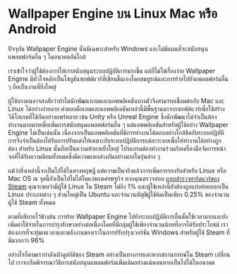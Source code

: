 # Wallpaper Engine บน Linux Mac หรือ Android

ปัจจุบัน Wallpaper Engine นั้นมีเฉพาะสำหรับ Windows และไม่มีแผนที่จะสนับสนุนแพลตฟอร์มอื่น ๆ ในอนาคตอันใกล้

เราเข้าใจว่าผู้ใช้ต้องการให้เราสนับสนุนระบบปฏิบัติการมากขึ้น แต่ก็ไม่ใช่เรื่องง่าย Wallpaper Engine มีหัวใจหลักเป็นโซลูชันซอฟต์แวร์ที่เขียนขึ้นเองโดยสมบูรณ์และการย้ายไปยังแพลตฟอร์มอื่น ๆ ถือเป็นงานที่ยิ่งใหญ่

ผู้ใช้บางคนอาจสงสัยว่าทำไมนักพัฒนาเกมและแอพพลิเคชันบางตัวจึงสามารถเชื่อมต่อกับ Mac และ Linux ได้อย่างง่ายดาย คำตอบคือเกมและแอพพลิเคชันเหล่านี้มีพื้นฐานมาจากซอฟต์แวร์เพื่อใช้สร้างวิดีโอเกมที่ใช้กันอย่างแพร่หลาย เช่น Unity หรือ Unreal Engine ซึ่งนักพัฒนาไม่จำเป็นต้องทำงานมากมายเพื่อเพิ่มการสนับสนุนแพลตฟอร์มอื่น ๆ แต่แอพพลิเคชันสำหรับผู้ใช้อย่าง Wallpaper Engine ไม่เป็นเช่นนั้น เนื่องจากเป็นแอพพลิเคชันที่มีการทำงานโต้ตอบอย่างใกล้ชิดกับระบบปฏิบัติการจึงจำเป็นต้องได้รับการปรับแต่งให้เหมาะกับระบบปฏิบัติการแต่ละระบบเพื่อให้ทำงานได้อย่างถูกต้อง สำหรับ Linux นั้นถือเป็นความท้าทายยิ่งใหญ่ โปรแกรมต้องทำงานร่วมกับเครื่องมือจัดการหน้าจอที่ได้รับความนิยมทั้งหมดซึ่งมีความแตกต่างกันอย่างมากในรุ่นต่าง ๆ

แม้ว่าสิ่งเหล่านี้จะเป็นไปได้ในทางทฤษฎี แต่ความเป็นจริงแล้วการเพิ่มการรองรับสำหรับ Linux หรือ Mac OS ณ จุดนี้ยังเป็นไปไม่ได้ในแง่ของเศรษฐกิจ หากคุณตรวจสอบ [แบบสำรวจฮาร์ดแวร์ของ Steam](https://store.steampowered.com/hwsurvey) คุณจะพบว่ามีผู้ใช้ Linux ใน Steam ไม่ถึง 1% และผู้ใช้เหล่านี้ยังต้องถูกแบ่งย่อยออกเป็น Linux ประเภทต่าง ๆ ส่วนใหญ่เป็น Ubuntu และจำนวนบัญชีผู้ใช้คิดเป็นเพียง 0.25% ของจำนวนผู้ใช้ Steam ทั้งหมด

ตามที่อธิบายไว้ข้างต้น การย้าย Wallpaper Engine ไปยังระบบปฏิบัติการอื่นนั้นใช้เวลามากและยังเพิ่มค่าใช้จ่ายในการบำรุงรักษาอย่างต่อเนื่องโดยที่มีกลุ่มผู้ใช้เพียงจำนวนน้อยที่อาจได้รับประโยชน์ เราต้องการที่จะทุ่มเทเวลาและพลังงานของเราในการปรับปรุงเวอร์ชัน Windows สำหรับผู้ใช้ Steam ที่มีมากกว่า 96%

อย่างไรก็ตามเรากำลังเฝ้าดูสถิติของ Steam อย่างเป็นทางการและหากสถานการณ์ใน Steam เปลี่ยนไป เราจะเริ่มพิจารณาวิธีการสนับสนุนแพลตฟอร์มเพิ่มเติมอย่างแน่นอนหากเป็นไปได้ในอนาคต 
